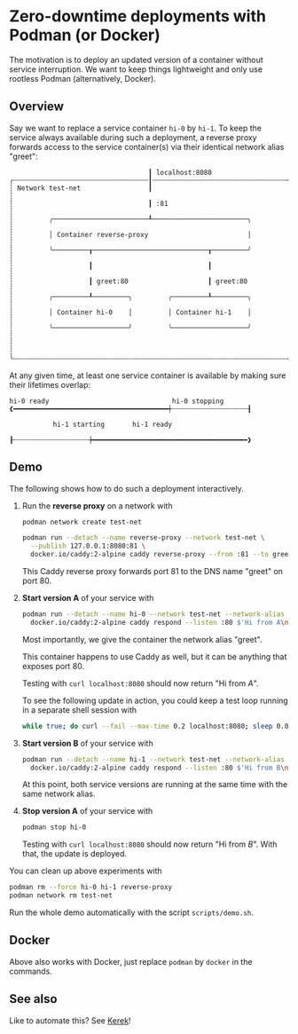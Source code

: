 # Zero-downtime deployments with Podman (or Docker)

The motivation is to deploy an updated version of a container without service
interruption. We want to keep things lightweight and only use rootless Podman
(alternatively, Docker).

## Overview

Say we want to replace a service container `hi-0` by `hi-1`. To keep the service
always available during such a deployment, a reverse proxy forwards access to
the service container(s) via their identical network alias "greet":

```
                                   ┃ localhost:8080
╭┄┄┄┄┄┄┄┄┄┄┄┄┄┄┄┄┄┄┄┄┄┄┄┄┄┄┄┄┄┄┄┄┄┄┃┄┄┄┄┄┄┄┄┄┄┄┄┄┄┄┄┄┄┄┄┄┄┄┄┄┄┄┄┄┄┄┄┄┄╮
┆ Network test-net                 ┃                                  ┆
┆                                  ┃ :81                              ┆
┆         ╭────────────────────────┸────────────────────────╮         ┆
┆         │ Container reverse-proxy                         │         ┆
┆         ╰─────────┰─────────────────────────────┰─────────╯         ┆
┆                   ┃                             ┃                   ┆
┆                   ┃ greet:80                    ┃ greet:80          ┆
┆         ╭─────────┸─────────╮         ╭─────────┸─────────╮         ┆
┆         │ Container hi-0    │         │ Container hi-1    │         ┆
┆         ╰───────────────────╯         ╰───────────────────╯         ┆
┆                                                                     ┆
╰┄┄┄┄┄┄┄┄┄┄┄┄┄┄┄┄┄┄┄┄┄┄┄┄┄┄┄┄┄┄┄┄┄┄┄┄┄┄┄┄┄┄┄┄┄┄┄┄┄┄┄┄┄┄┄┄┄┄┄┄┄┄┄┄┄┄┄┄┄╯
```

At any given time, at least one service container is available by making sure
their lifetimes overlap:

```
hi-0 ready                               hi-0 stopping
❰━━━━━━━━━━━━━━━━━━━━━━━━━━━━━━━━━━━━━━━┽┄┄┄┄┄┄┄┄┄┄┄┄┄┄┄┄┄┄┄┨

           hi-1 starting       hi-1 ready
          ┠┄┄┄┄┄┄┄┄┄┄┄┄┄┄┄┄┄┄┄┾━━━━━━━━━━━━━━━━━━━━━━━━━━━━━━━━━━━━━━━❱
```

## Demo

The following shows how to do such a deployment interactively.

1. Run the **reverse proxy** on a network with

   ```bash
   podman network create test-net

   podman run --detach --name reverse-proxy --network test-net \
     --publish 127.0.0.1:8080:81 \
     docker.io/caddy:2-alpine caddy reverse-proxy --from :81 --to greet
   ```

   This Caddy reverse proxy forwards port 81 to the DNS name "greet" on port 80.

1. **Start version A** of your service with

   ```bash
   podman run --detach --name hi-0 --network test-net --network-alias greet \
     docker.io/caddy:2-alpine caddy respond --listen :80 $'Hi from A\n'
   ```

   Most importantly, we give the container the network alias "greet".

   This container happens to use Caddy as well, but it can be anything that
   exposes port 80.

   Testing with `curl localhost:8080` should now return "Hi from _A_".

   To see the following update in action, you could keep a test loop running in
   a separate shell session with

   ```bash
   while true; do curl --fail --max-time 0.2 localhost:8080; sleep 0.01s; done
   ```

1. **Start version B** of your service with

   ```bash
   podman run --detach --name hi-1 --network test-net --network-alias greet \
     docker.io/caddy:2-alpine caddy respond --listen :80 $'Hi from B\n'
   ```

   At this point, both service versions are running at the same time with the
   same network alias.

1. **Stop version A** of your service with

   ```bash
   podman stop hi-0
   ```

   Testing with `curl localhost:8080` should now return "Hi from _B_". With
   that, the update is deployed.

You can clean up above experiments with

```bash
podman rm --force hi-0 hi-1 reverse-proxy
podman network rm test-net
```

Run the whole demo automatically with the script `scripts/demo.sh`.

## Docker

Above also works with Docker, just replace `podman` by `docker` in the commands.

## See also

Like to automate this? See [Kerek](https://github.com/evolutics/kerek)!

